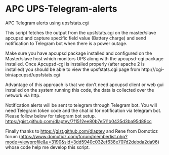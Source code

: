 # APC UPS-Telegram-alerts
APC Telegram alerts using upsfstats.cgi

  This script fetches the output from the upsfstats.cgi on the master/slave apcupsd and capture specific field value (Battery charge) and send notification to Telegram bot when there is a power outage.

  Make sure you have apcupsd package installed and configured on the Master/slave host which monitors UPS along with the apcupsd-cgi package installed. Once Apcupsd-cgi is installed properly (after apache 2 is installed) you should be able to view the upsfstats.cgi page from http://<IP address of the UPS host>/cgi-bin/apcupsd/upsfstats.cgi

  Advantage of this approach is that we don't need apcupsd client or web gui installed on the system running this code, the data is collected over the network via http.
  
  Notification alerts will be sent to telegram through Telegram bot. You will need Telegram token code and the chat id for notification via telegram bot. Please follow below for telegram bot setup.
https://gist.github.com/dlaptev/7f1512ee80b7e511b0435d3ba95d88cc
  
  Finally thanks to https://gist.github.com/dlaptev and Rene from Domoticz forum (https://www.domoticz.com/forum/memberlist.php?mode=viewprofile&u=3190&sid=3dd5940c032ef638e707d2debda2da96) whose code help me develop this script.
